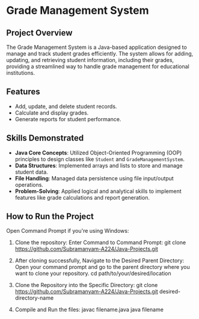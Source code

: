 # Grade Management System

## Project Overview
The Grade Management System is a Java-based application designed to manage and track student grades efficiently. The system allows for adding, updating, and retrieving student information, including their grades, providing a streamlined way to handle grade management for educational institutions.

## Features
- Add, update, and delete student records.
- Calculate and display grades.
- Generate reports for student performance.
  
## Skills Demonstrated
- **Java Core Concepts**: Utilized Object-Oriented Programming (OOP) principles to design classes like `Student` and `GradeManagementSystem`.
- **Data Structures**: Implemented arrays and lists to store and manage student data.
- **File Handling**: Managed data persistence using file input/output operations.
- **Problem-Solving**: Applied logical and analytical skills to implement features like grade calculations and report generation.

## How to Run the Project
   Open Command Prompt if you're using Windows:

1. Clone the repository:
   Enter Command to Command Prompt:
   git clone https://github.com/Subramanyam-A224/Java-Projects.git

2. After cloning successfully, Navigate to the Desired Parent Directory:
   Open your command prompt and go to the parent directory where you want to clone your repository.
   cd path/to/your/desired/location

3. Clone the Repository into the Specific Directory:
   git clone https://github.com/Subramanyam-A224/Java-Projects.git desired-directory-name
 
4. Compile and Run the files:
   javac filename.java
   java filename

